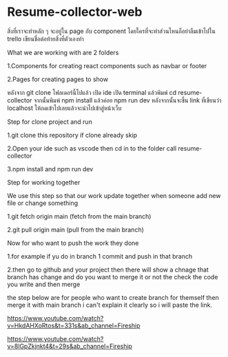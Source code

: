 # Resume-collector-web

สิ่งที่เราจะทำหลัก ๆ จะอยู่ใน page กับ component โดยใครที่จะทำส่วนไหนก็อย่าลืมเข้าไปใน trello เขียนชื่อต่อท้ายสิ่งที่ตัวเองทำ

What we are working with are 2 folders 

1.Components for creating react components such as navbar or footer 

2.Pages for creating pages to show

หลังจาก git clone โฟลเดอร์นี้ไปแล้ว เปิด ide เปิด terminal แล้วพิมพ์ cd resume-collector จากนั้นพิมพ์ npm install แล้วค่อย npm run dev หลังจากนั้นจะขึ้น link ที่เขียนว่า localhost ให้กดเข้าไปเลยแล้วจะนำไปเข้าสู่หน้าเว็บ

Step for clone project and run

1.git clone this repository if clone already skip

2.Open your ide such as vscode then cd in to the folder call resume-collector

3.npm install and npm run dev

Step for working together

We use this step so that our work update together when someone add new file or change something

1.git fetch origin main (fetch from the main branch)

2.git pull origin main (pull from the main branch)

Now for who want to push the work they done

1.for example if yu do in branch 1 commit and push in that branch 

2.then go to github and your project then there will show a chnage that branch has change and do you want to merge it or not the check the code you write and then merge

the step below are for people who want to create branch for themself then merge it with main branch i can't explain it clearly so i will paste the link.

https://www.youtube.com/watch?v=HkdAHXoRtos&t=331s&ab_channel=Fireship

https://www.youtube.com/watch?v=8lGpZkjnkt4&t=29s&ab_channel=Fireship
